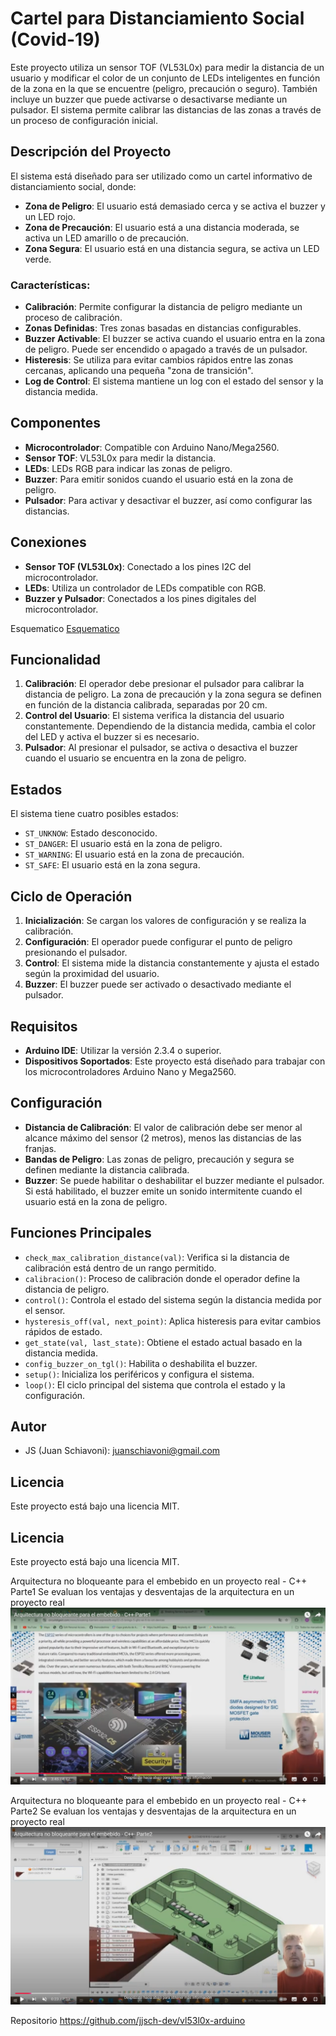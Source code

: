 # Cartel para Distanciamiento Social (Covid-19)

Este proyecto utiliza un sensor TOF (VL53L0x) para medir la distancia de un usuario y modificar el color de un conjunto de LEDs inteligentes en función de la zona en la que se encuentre (peligro, precaución o seguro). También incluye un buzzer que puede activarse o desactivarse mediante un pulsador. El sistema permite calibrar las distancias de las zonas a través de un proceso de configuración inicial.

## Descripción del Proyecto

El sistema está diseñado para ser utilizado como un cartel informativo de distanciamiento social, donde:

- **Zona de Peligro**: El usuario está demasiado cerca y se activa el buzzer y un LED rojo.
- **Zona de Precaución**: El usuario está a una distancia moderada, se activa un LED amarillo o de precaución.
- **Zona Segura**: El usuario está en una distancia segura, se activa un LED verde.

### Características:

- **Calibración**: Permite configurar la distancia de peligro mediante un proceso de calibración.
- **Zonas Definidas**: Tres zonas basadas en distancias configurables.
- **Buzzer Activable**: El buzzer se activa cuando el usuario entra en la zona de peligro. Puede ser encendido o apagado a través de un pulsador.
- **Histeresis**: Se utiliza para evitar cambios rápidos entre las zonas cercanas, aplicando una pequeña "zona de transición".
- **Log de Control**: El sistema mantiene un log con el estado del sensor y la distancia medida.

## Componentes

- **Microcontrolador**: Compatible con Arduino Nano/Mega2560.
- **Sensor TOF**: VL53L0x para medir la distancia.
- **LEDs**: LEDs RGB para indicar las zonas de peligro.
- **Buzzer**: Para emitir sonidos cuando el usuario está en la zona de peligro.
- **Pulsador**: Para activar y desactivar el buzzer, así como configurar las distancias.

## Conexiones

- **Sensor TOF (VL53L0x)**: Conectado a los pines I2C del microcontrolador.
- **LEDs**: Utiliza un controlador de LEDs compatible con RGB.
- **Buzzer y Pulsador**: Conectados a los pines digitales del microcontrolador.



Esquematico
[Esquematico](doc/time-of-flight.pdf)

## Funcionalidad

1. **Calibración**: El operador debe presionar el pulsador para calibrar la distancia de peligro. La zona de precaución y la zona segura se definen en función de la distancia calibrada, separadas por 20 cm.
2. **Control del Usuario**: El sistema verifica la distancia del usuario constantemente. Dependiendo de la distancia medida, cambia el color del LED y activa el buzzer si es necesario.
3. **Pulsador**: Al presionar el pulsador, se activa o desactiva el buzzer cuando el usuario se encuentra en la zona de peligro.

## Estados

El sistema tiene cuatro posibles estados:

- `ST_UNKNOW`: Estado desconocido.
- `ST_DANGER`: El usuario está en la zona de peligro.
- `ST_WARNING`: El usuario está en la zona de precaución.
- `ST_SAFE`: El usuario está en la zona segura.

## Ciclo de Operación

1. **Inicialización**: Se cargan los valores de configuración y se realiza la calibración.
2. **Configuración**: El operador puede configurar el punto de peligro presionando el pulsador.
3. **Control**: El sistema mide la distancia constantemente y ajusta el estado según la proximidad del usuario.
4. **Buzzer**: El buzzer puede ser activado o desactivado mediante el pulsador.

## Requisitos

- **Arduino IDE**: Utilizar la versión 2.3.4 o superior.
- **Dispositivos Soportados**: Este proyecto está diseñado para trabajar con los microcontroladores Arduino Nano y Mega2560.

## Configuración

- **Distancia de Calibración**: El valor de calibración debe ser menor al alcance máximo del sensor (2 metros), menos las distancias de las franjas.
- **Bandas de Peligro**: Las zonas de peligro, precaución y segura se definen mediante la distancia calibrada.
- **Buzzer**: Se puede habilitar o deshabilitar el buzzer mediante el pulsador. Si está habilitado, el buzzer emite un sonido intermitente cuando el usuario está en la zona de peligro.

## Funciones Principales

- `check_max_calibration_distance(val)`: Verifica si la distancia de calibración está dentro de un rango permitido.
- `calibracion()`: Proceso de calibración donde el operador define la distancia de peligro.
- `control()`: Controla el estado del sistema según la distancia medida por el sensor.
- `hysteresis_off(val, next_point)`: Aplica histeresis para evitar cambios rápidos de estado.
- `get_state(val, last_state)`: Obtiene el estado actual basado en la distancia medida.
- `config_buzzer_on_tgl()`: Habilita o deshabilita el buzzer.
- `setup()`: Inicializa los periféricos y configura el sistema.
- `loop()`: El ciclo principal del sistema que controla el estado y la configuración.

## Autor

- JS (Juan Schiavoni): juanschiavoni@gmail.com

## Licencia

Este proyecto está bajo una licencia MIT.

## Licencia

Este proyecto está bajo una licencia MIT.


Arquitectura no bloqueante para el embebido en un proyecto real - C++ Parte1
Se evaluan los ventajas y desventajas de la arquitectura en un proyecto real
[![Introduccion al proyecto.](images/C5.png)](https://youtu.be/cBQaSfbyPL8)


Arquitectura no bloqueante para el embebido en un proyecto real - C++ Parte2
Se evaluan los ventajas y desventajas de la arquitectura en un proyecto real
[![Maquina de estados y manejo del TOF.](images/gabinete.png)](https://youtu.be/3DEozmStTic)

Repositorio
https://github.com/jjsch-dev/vl53l0x-arduino 




